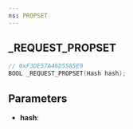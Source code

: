 ```yaml
---
ns: PROPSET
---
```

## _REQUEST_PROPSET

```c
// 0xF3DE57A46D5585E9
BOOL _REQUEST_PROPSET(Hash hash);
```

## Parameters
* **hash**:
